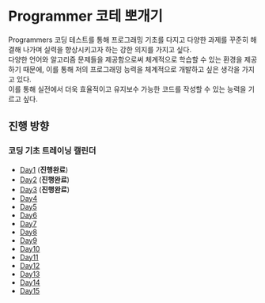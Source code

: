 # Programmer 코테 뽀개기

Programmers 코딩 테스트를 통해 프로그래밍 기초를 다지고 다양한 과제를 꾸준히 해결해 나가며 실력을 향상시키고자 하는 강한 의지를 가지고 싶다.<br />
다양한 언어와 알고리즘 문제들을 제공함으로써 체계적으로 학습할 수 있는 환경을 제공하기 때문에, 이를 통해 저의 프로그래밍 능력을 체계적으로 개발하고 싶은 생각을 가지고 있다.<br />
이를 통해 실전에서 더욱 효율적이고 유지보수 가능한 코드를 작성할 수 있는 능력을 기르고 싶다.

## 진행 방향

### 코딩 기초 트레이닝 캘린더

- [Day1](https://github.com/leeseungje/programmers/tree/main/Day1) (**진행완료**)
- [Day2](https://github.com/leeseungje/programmers/tree/main/Day2) (**진행완료**)
- [Day3](https://github.com/leeseungje/programmers/tree/main/Day3) (**진행완료**)
- [Day4](https://github.com/leeseungje/programmers/tree/main/Day4)
- [Day5](https://github.com/leeseungje/programmers/tree/main/Day5)
- [Day6](https://github.com/leeseungje/programmers/tree/main/Day6)
- [Day7](https://github.com/leeseungje/programmers/tree/main/Day7)
- [Day8](https://github.com/leeseungje/programmers/tree/main/Day8)
- [Day9](https://github.com/leeseungje/programmers/tree/main/Day9)
- [Day10](https://github.com/leeseungje/programmers/tree/main/Day10)
- [Day11](https://github.com/leeseungje/programmers/tree/main/Day11)
- [Day12](https://github.com/leeseungje/programmers/tree/main/Day12)
- [Day13](https://github.com/leeseungje/programmers/tree/main/Day13)
- [Day14](https://github.com/leeseungje/programmers/tree/main/Day14)
- [Day15](https://github.com/leeseungje/programmers/tree/main/Day15)
